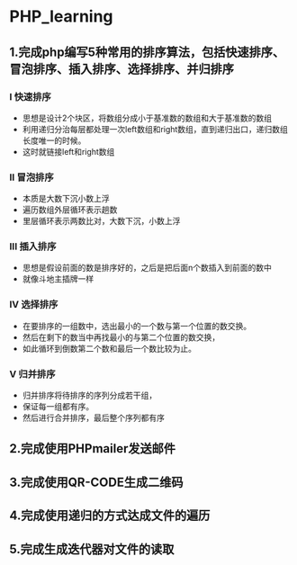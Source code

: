 # PHP_learning
## 1.完成php编写5种常用的排序算法，包括快速排序、冒泡排序、插入排序、选择排序、并归排序

 ### I  快速排序
 * 思想是设计2个块区，将数组分成小于基准数的数组和大于基准数的数组
 * 利用递归分治每层都处理一次left数组和right数组，直到递归出口，递归数组长度唯一的时候。
 * 这时就链接left和right数组
 
 ### II 冒泡排序
 * 本质是大数下沉小数上浮
 * 遍历数组外层循环表示趟数
 * 里层循环表示两数比对，大数下沉，小数上浮
 
 ### III 插入排序
 * 思想是假设前面的数是排序好的，之后是把后面n个数插入到前面的数中
 * 就像斗地主插牌一样
 
 ### IV 选择排序
 * 在要排序的一组数中，选出最小的一个数与第一个位置的数交换。
 * 然后在剩下的数当中再找最小的与第二个位置的数交换，
 * 如此循环到倒数第二个数和最后一个数比较为止。
 
 ### V 归并排序
 * 归并排序将待排序的序列分成若干组，
 * 保证每一组都有序。
 * 然后进行合并排序，最后整个序列都有序
 
 ## 2.完成使用PHPmailer发送邮件
 
 ## 3.完成使用QR-CODE生成二维码

 ## 4.完成使用递归的方式达成文件的遍历
 
 ## 5.完成生成迭代器对文件的读取
